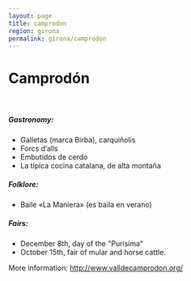 ```yaml
---
layout: page
title: camprodon
region: girona
permalink: girona/camprodon
---
```


# Camprodón
<br>

##### Gastronomy:                            

* Galletas (marca Birba), carquiñolis
* Forcs d’alls
* Embutidos de cerdo
* La típica cocina catalana, de alta montaña

##### Folklore:

* Baile «La Maniera» (es baila en verano)

##### Fairs:

* December 8th, day of the "Purisima"
* October 15th, fair of mular and horse cattle.

More information: <http://www.valldecamprodon.org/>

​
